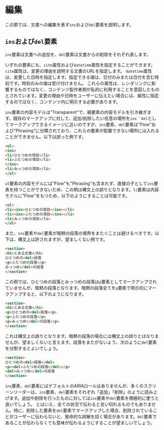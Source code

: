 <!-- ch3-6.txt (4ページ、3000～4600字想定) -->
# 編集
この節では、文書への編集を表す`ins`および`del`要素を説明します。

## `ins`および`del`要素
`ins`要素は文書への追加を、`del`要素は文書からの削除をそれぞれ表します。

いずれの要素にも、`cite`属性および`datetime`属性を指定することができます。
`cite`属性は、変更の理由を説明する文書のURLを指定します。
`datetime`属性は、変更した日時を指定します。指定できる値は、日付のみまたは日付を含む時刻です。時刻のみの値は受け付けません。
これらの属性は、レンダリングに影響するものではなく、コンテンツ製作者側が私的に利用することを意図したものとされています。変更の理由や日時をユーザーに伝えたい場合には、属性に指定するのではなく、コンテンツ内に明示する必要があります。

<!-- 内容モデル -->
`ins`要素の内容モデルは"Transparent"で、親要素の内容モデルを引き継ぎます。既存のマークアップに対して、追加/削除したい任意の場所を`ins``del`としてマークアップできるイメージに近いのですが、`ins`要素、`del`要素は"Flow"および"Phrasing"に分類されており、これらの要素が配置できない場所には入れることができません。以下は誤った例です。

<!-- 間違った例 -->
```html
<ul>
<ins>
<li>ひとつめの項目</li>
<li>ふたつめの項目</li>
</ins>
<li>みっつめの項目</li>
</ul>
```

`ul`要素の内容モデルには"Flow"も"Phrasing"も含まれず、直接の子として`ins`要素を持つことができないため、この例は構文上の誤りとなります。`li`要素は内容モデルに"Flow"をもつため、以下のようにすることは可能です。

<!-- 修正例 -->
```html
<ul>
<li><ins>ひとつめの項目</ins></li>
<li><ins>ふたつめの項目</ins></li>
<li>みっつめの項目</li>
</ul>
```

また、`ins`要素や`del`要素が暗黙の段落の境界をまたぐことは避けるべきです。以下は、構文上は許されますが、望ましくない例です。

<!-- 誤りではないが望ましくない例 -->
```html
<section>
<h1>とある文章</h1>
ひとつめの<del>段落
<p>ふたつめの段落</p>
みっつめ</del>の段落
</section>
```

この例では、ひとつめの段落とみっつめの段落は`p`要素としてマークアップされていませんが、暗黙の段落となります。暗黙の段落全てを`p`要素で明示的にマークアップすると、以下のようになります。

<!-- 誤った例 -->
```html
<section>
<h1>とある文章</h1>
<p>ひとつめの<del>段落</p>
<p>ふたつめの段落</p>
<p>みっつめ</del>の段落</p>
</section>
```

これは構文上の誤りとなります。暗黙の段落の場合には構文上の誤りとはなりませんが、望ましくないと言えます。段落をまたがないよう、次のように`del`要素を分割するとよいでしょう。

<!-- 修正例 -->
```html
<section>
ひとつめの<del>段落</del>
<p><del>ふたつめの段落</del></p>
<del>みっつめ</del>の段落
</section>
```
<!--/内容モデル-->

<!-- a11y note -->
`ins`要素、`del`要素にはデフォルトのARIAロールはありませんが、多くのスクリーンリーダーは、`ins`要素、`del`要素をそれぞれ「追加」「削除」のように読み上げます。追加や削除を行ったものに対しては`ins`要素や`del`要素を積極的に使うと良いでしょう。
とはいえ、全ての状況で伝わると言い切れるものでもありません。特に、削除した要素を`del`要素でマークアップした場合、削除されていることがユーザーに伝わらないと、致命的な誤解を招く場合があります。`del`要素であることが伝わらなくても意味が伝わるようにすることが望ましいでしょう。
<!-- /a11y note -->
